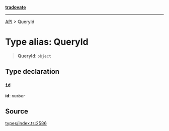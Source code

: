 [**tradovate**](../README.md)

***

[API](../API.md) > QueryId

# Type alias: QueryId

> **QueryId**: `object`

## Type declaration

### `id`

**id**: `number`

## Source

[types/index.ts:2586](https://github.com/cgilly2fast/tradovate-typescript/blob/b1caea5/src/types/index.ts#L2586)
